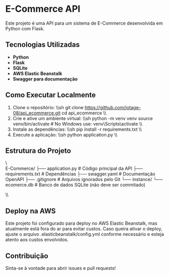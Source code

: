 ﻿# E-Commerce API

Este projeto é uma API para um sistema de E-Commerce desenvolvida em Python com Flask.

## Tecnologias Utilizadas
- **Python**
- **Flask**
- **SQLite**
- **AWS Elastic Beanstalk**
- **Swagger para documentação**

## Como Executar Localmente
1. Clone o repositório:
   \\\sh
   git clone https://github.com/jotage-08/api_ecommerce.git
   cd api_ecommerce
   \\\
2. Crie e ative um ambiente virtual:
   \\\sh
   python -m venv venv
   source venv/bin/activate  # No Windows use: venv\\Scripts\\activate
   \\\
3. Instale as dependências:
   \\\sh
   pip install -r requirements.txt
   \\\
4. Execute a aplicação:
   \\\sh
   python application.py
   \\\

## Estrutura do Projeto
\\\
E-Commerce/
├── application.py      # Código principal da API
├── requirements.txt     # Dependências
├── swagger.yaml         # Documentação OpenAPI
├── .gitignore           # Arquivos ignorados pelo Git
└── instance/
    └── ecomerce.db      # Banco de dados SQLite (não deve ser commitado)

\\\

## Deploy na AWS
Este projeto foi configurado para deploy no AWS Elastic Beanstalk, mas atualmente está fora do ar para evitar custos. Caso queira ativar o deploy, ajuste o arquivo .elasticbeanstalk/config.yml conforme necessário e esteja atento aos custos envolvidos.

## Contribuição
Sinta-se à vontade para abrir issues e pull requests!
